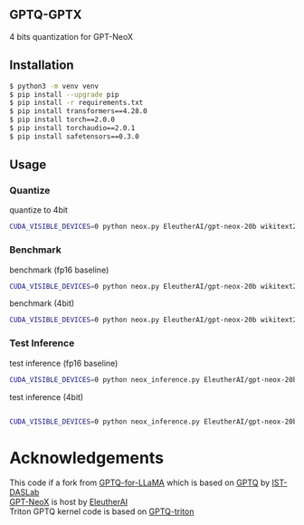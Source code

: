 ## GPTQ-GPTX
4 bits quantization for GPT-NeoX



## Installation
```bash
$ python3 -m venv venv
$ pip install --upgrade pip
$ pip install -r requirements.txt
$ pip install transformers==4.28.0
$ pip install torch==2.0.0
$ pip install torchaudio==2.0.1
$ pip install safetensors==0.3.0
```

## Usage

### Quantize
quantize to 4bit
```bash
CUDA_VISIBLE_DEVICES=0 python neox.py EleutherAI/gpt-neox-20b wikitext2 --wbits 4 --act-order --true-sequential --groupsize 128 --save gpt-neox-20b-4bit-128g.pt
```
 
### Benchmark
benchmark (fp16 baseline)
```bash
CUDA_VISIBLE_DEVICES=0 python neox.py EleutherAI/gpt-neox-20b wikitext2 --benchmark 2048 --check
```
 
benchmark (4bit)
```bash
CUDA_VISIBLE_DEVICES=0 python neox.py EleutherAI/gpt-neox-20b wikitext2 --wbits 4 --groupsize 128 --load gpt-neox-20b-4bit-128g.pt --benchmark 2048 --check
```

### Test Inference
test inference (fp16 baseline)
```bash
CUDA_VISIBLE_DEVICES=0 python neox_inference.py EleutherAI/gpt-neox-20b --text "The capital of Japan is"
```
 
test inference (4bit)
```bash

CUDA_VISIBLE_DEVICES=0 python neox_inference.py EleutherAI/gpt-neox-20b --wbits 4 --groupsize 128 --load gpt-neox-20b-4bit-128g.pt --text "The capital of Japan is"
```



# Acknowledgements
This code if a fork from [GPTQ-for-LLaMA](https://github.com/qwopqwop200/GPTQ-for-LLaMa) which is based on [GPTQ](https://github.com/IST-DASLab/gptq) by [IST-DASLab](https://github.com/IST-DASLab)   
[GPT-NeoX](https://huggingface.co/EleutherAI/gpt-neox-20b) is host by [EleutherAI](https://www.eleuther.ai/)  
Triton GPTQ kernel code is based on [GPTQ-triton](https://github.com/fpgaminer/GPTQ-triton)  
